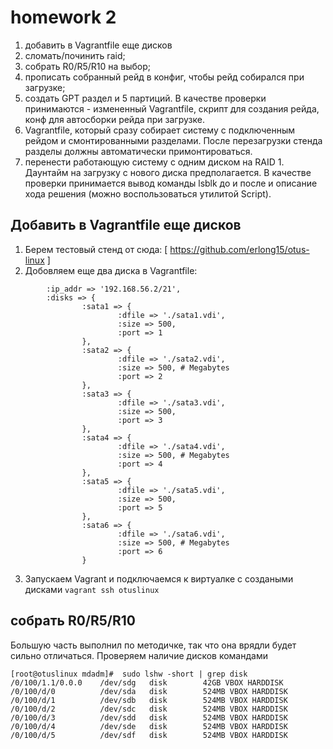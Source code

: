 # homework 2
1. добавить в Vagrantfile еще дисков
2. сломать/починить raid;
3. собрать R0/R5/R10 на выбор;
4. прописать собранный рейд в конфиг, чтобы рейд собирался при загрузке;
5. создать GPT раздел и 5 партиций. В качестве проверки принимаются - измененный Vagrantfile, скрипт для создания рейда, конф для автосборки рейда при загрузке.
6. Vagrantfile, который сразу собирает систему с подключенным рейдом и смонтированными разделами. После перезагрузки стенда разделы должны автоматически примонтироваться.
7. перенести работающую систему с одним диском на RAID 1. Даунтайм на загрузку с нового диска предполагается. В качестве проверки принимается вывод команды lsblk до и после и описание хода решения (можно воспользоваться утилитой Script).

## Добавить в Vagrantfile еще дисков

1. Берем тестовый стенд от сюда: [ https://github.com/erlong15/otus-linux ]
2. Добовляем еще два диска в Vagrantfile:
```  :box_name => "centos/7",
        :ip_addr => '192.168.56.2/21',
        :disks => {
                :sata1 => {
                        :dfile => './sata1.vdi',
                        :size => 500,
                        :port => 1
                },
                :sata2 => {
                        :dfile => './sata2.vdi',
                        :size => 500, # Megabytes
                        :port => 2
                },
                :sata3 => {
                        :dfile => './sata3.vdi',
                        :size => 500,
                        :port => 3
                },
                :sata4 => {
                        :dfile => './sata4.vdi',
                        :size => 500, # Megabytes
                        :port => 4
                },
                :sata5 => {
                        :dfile => './sata5.vdi',
                        :size => 500,
                        :port => 5
                },
                :sata6 => {
                        :dfile => './sata6.vdi',
                        :size => 500, # Megabytes
                        :port => 6
                }
```
3. Запускаем Vagrant и подключаемся к виртуалке с создаными дисками
   ``` vagrant ssh otuslinux ```
   
## собрать R0/R5/R10

 Большую часть выполнил по методичке, так что она врядли будет сильно отличаться.
 Проверяем наличие дисков командами
 ``` 
 [root@otuslinux mdadm]#  sudo lshw -short | grep disk
/0/100/1.1/0.0.0    /dev/sdg   disk        42GB VBOX HARDDISK
/0/100/d/0          /dev/sda   disk        524MB VBOX HARDDISK
/0/100/d/1          /dev/sdb   disk        524MB VBOX HARDDISK
/0/100/d/2          /dev/sdc   disk        524MB VBOX HARDDISK
/0/100/d/3          /dev/sdd   disk        524MB VBOX HARDDISK
/0/100/d/4          /dev/sde   disk        524MB VBOX HARDDISK
/0/100/d/5          /dev/sdf   disk        524MB VBOX HARDDISK 
```
